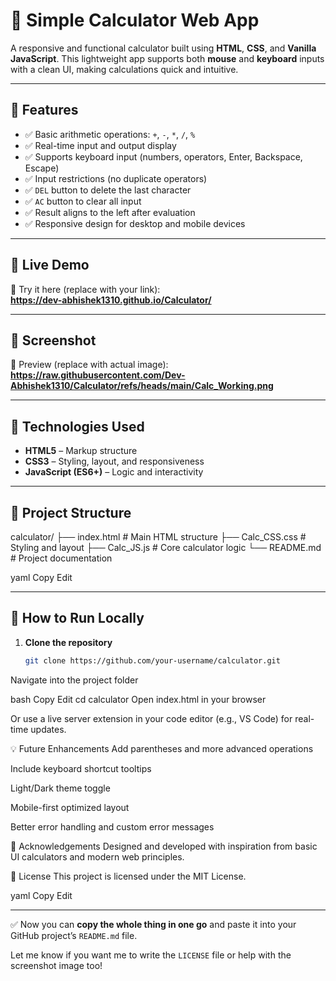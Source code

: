 # 🧮 Simple Calculator Web App

A responsive and functional calculator built using **HTML**, **CSS**, and **Vanilla JavaScript**. This lightweight app supports both **mouse** and **keyboard** inputs with a clean UI, making calculations quick and intuitive.

---

## 🌟 Features

- ✅ Basic arithmetic operations: `+`, `-`, `*`, `/`, `%`
- ✅ Real-time input and output display
- ✅ Supports keyboard input (numbers, operators, Enter, Backspace, Escape)
- ✅ Input restrictions (no duplicate operators)
- ✅ `DEL` button to delete the last character
- ✅ `AC` button to clear all input
- ✅ Result aligns to the left after evaluation
- ✅ Responsive design for desktop and mobile devices

---

## 🚀 Live Demo

🔗 Try it here (replace with your link):  
**https://dev-abhishek1310.github.io/Calculator/**

---

## 📸 Screenshot

🔗 Preview (replace with actual image):  
**https://raw.githubusercontent.com/Dev-Abhishek1310/Calculator/refs/heads/main/Calc_Working.png**

---

## 🧩 Technologies Used

- **HTML5** – Markup structure  
- **CSS3** – Styling, layout, and responsiveness  
- **JavaScript (ES6+)** – Logic and interactivity

---

## 📁 Project Structure

calculator/
├── index.html # Main HTML structure
├── Calc_CSS.css # Styling and layout
├── Calc_JS.js # Core calculator logic
└── README.md # Project documentation

yaml
Copy
Edit

---

## 🔧 How to Run Locally

1. **Clone the repository**
   ```bash
   git clone https://github.com/your-username/calculator.git
Navigate into the project folder

bash
Copy
Edit
cd calculator
Open index.html in your browser

Or use a live server extension in your code editor (e.g., VS Code) for real-time updates.

💡 Future Enhancements
Add parentheses and more advanced operations

Include keyboard shortcut tooltips

Light/Dark theme toggle

Mobile-first optimized layout

Better error handling and custom error messages

🙌 Acknowledgements
Designed and developed with inspiration from basic UI calculators and modern web principles.

📜 License
This project is licensed under the MIT License.

yaml
Copy
Edit

---

✅ Now you can **copy the whole thing in one go** and paste it into your GitHub project’s `README.md` file.

Let me know if you want me to write the `LICENSE` file or help with the screenshot image too!
